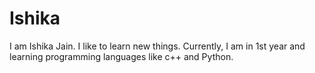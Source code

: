 # Ishika
I am Ishika Jain. I like to learn new things. Currently, I am in 1st year and learning programming languages like c++ and Python. 
